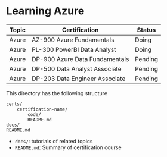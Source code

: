 # Learning Azure

| Topic | Certification                  | Status  |
| ----- | ------------------------------ | ------- |
| Azure | AZ-900 Azure Fundamentals      | Doing   |
| Azure | PL-300 PowerBI Data Analyst    | Doing   |
| Azure | DP-900 Azure Data Fundamentals | Pending |
| Azure | DP-500 Data Analyst Associate  | Pending |
| Azure | DP-203 Data Engineer Associate | Pending |

This directory has the following structure

    certs/
        certification-name/
            code/
            README.md
    docs/
    README.md

* `docs/`: tutorials of related topics
* `README.md`: Summary of certification course